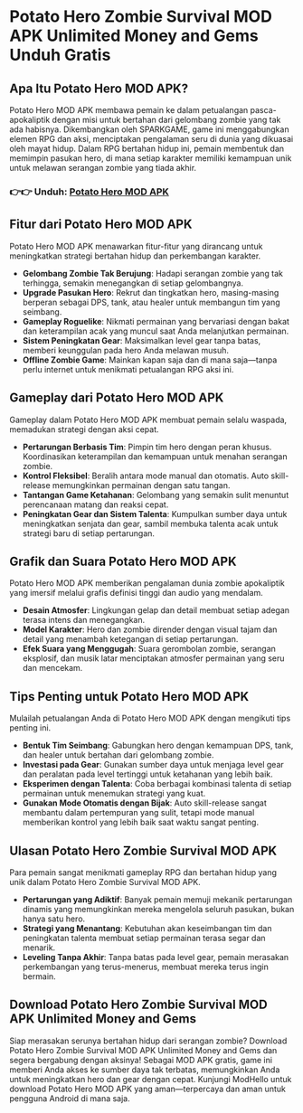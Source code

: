 # Potato Hero Zombie Survival MOD APK Unlimited Money and Gems Unduh Gratis

## Apa Itu Potato Hero MOD APK?

Potato Hero MOD APK membawa pemain ke dalam petualangan pasca-apokaliptik dengan misi untuk bertahan dari gelombang zombie yang tak ada habisnya. Dikembangkan oleh SPARKGAME, game ini menggabungkan elemen RPG dan aksi, menciptakan pengalaman seru di dunia yang dikuasai oleh mayat hidup. Dalam RPG bertahan hidup ini, pemain membentuk dan memimpin pasukan hero, di mana setiap karakter memiliki kemampuan unik untuk melawan serangan zombie yang tiada akhir.

### 👉👉 Unduh: [Potato Hero MOD APK](https://modhello.com/potato-hero/)

## Fitur dari Potato Hero MOD APK

Potato Hero MOD APK menawarkan fitur-fitur yang dirancang untuk meningkatkan strategi bertahan hidup dan perkembangan karakter.

- **Gelombang Zombie Tak Berujung**: Hadapi serangan zombie yang tak terhingga, semakin menegangkan di setiap gelombangnya.
- **Upgrade Pasukan Hero**: Rekrut dan tingkatkan hero, masing-masing berperan sebagai DPS, tank, atau healer untuk membangun tim yang seimbang.
- **Gameplay Roguelike**: Nikmati permainan yang bervariasi dengan bakat dan keterampilan acak yang muncul saat Anda melanjutkan permainan.
- **Sistem Peningkatan Gear**: Maksimalkan level gear tanpa batas, memberi keunggulan pada hero Anda melawan musuh.
- **Offline Zombie Game**: Mainkan kapan saja dan di mana saja—tanpa perlu internet untuk menikmati petualangan RPG aksi ini.

## Gameplay dari Potato Hero MOD APK

Gameplay dalam Potato Hero MOD APK membuat pemain selalu waspada, memadukan strategi dengan aksi cepat.

- **Pertarungan Berbasis Tim**: Pimpin tim hero dengan peran khusus. Koordinasikan keterampilan dan kemampuan untuk menahan serangan zombie.
- **Kontrol Fleksibel**: Beralih antara mode manual dan otomatis. Auto skill-release memungkinkan permainan dengan satu tangan.
- **Tantangan Game Ketahanan**: Gelombang yang semakin sulit menuntut perencanaan matang dan reaksi cepat.
- **Peningkatan Gear dan Sistem Talenta**: Kumpulkan sumber daya untuk meningkatkan senjata dan gear, sambil membuka talenta acak untuk strategi baru di setiap pertarungan.

## Grafik dan Suara Potato Hero MOD APK

Potato Hero MOD APK memberikan pengalaman dunia zombie apokaliptik yang imersif melalui grafis definisi tinggi dan audio yang mendalam.

- **Desain Atmosfer**: Lingkungan gelap dan detail membuat setiap adegan terasa intens dan menegangkan.
- **Model Karakter**: Hero dan zombie dirender dengan visual tajam dan detail yang menambah ketegangan di setiap pertarungan.
- **Efek Suara yang Menggugah**: Suara gerombolan zombie, serangan eksplosif, dan musik latar menciptakan atmosfer permainan yang seru dan mencekam.

## Tips Penting untuk Potato Hero MOD APK

Mulailah petualangan Anda di Potato Hero MOD APK dengan mengikuti tips penting ini.

- **Bentuk Tim Seimbang**: Gabungkan hero dengan kemampuan DPS, tank, dan healer untuk bertahan dari gelombang zombie.
- **Investasi pada Gear**: Gunakan sumber daya untuk menjaga level gear dan peralatan pada level tertinggi untuk ketahanan yang lebih baik.
- **Eksperimen dengan Talenta**: Coba berbagai kombinasi talenta di setiap permainan untuk menemukan strategi yang kuat.
- **Gunakan Mode Otomatis dengan Bijak**: Auto skill-release sangat membantu dalam pertempuran yang sulit, tetapi mode manual memberikan kontrol yang lebih baik saat waktu sangat penting.

## Ulasan Potato Hero Zombie Survival MOD APK

Para pemain sangat menikmati gameplay RPG dan bertahan hidup yang unik dalam Potato Hero Zombie Survival MOD APK.

- **Pertarungan yang Adiktif**: Banyak pemain memuji mekanik pertarungan dinamis yang memungkinkan mereka mengelola seluruh pasukan, bukan hanya satu hero.
- **Strategi yang Menantang**: Kebutuhan akan keseimbangan tim dan peningkatan talenta membuat setiap permainan terasa segar dan menarik.
- **Leveling Tanpa Akhir**: Tanpa batas pada level gear, pemain merasakan perkembangan yang terus-menerus, membuat mereka terus ingin bermain.

## Download Potato Hero Zombie Survival MOD APK Unlimited Money and Gems

Siap merasakan serunya bertahan hidup dari serangan zombie? Download Potato Hero Zombie Survival MOD APK Unlimited Money and Gems dan segera bergabung dengan aksinya! Sebagai MOD APK gratis, game ini memberi Anda akses ke sumber daya tak terbatas, memungkinkan Anda untuk meningkatkan hero dan gear dengan cepat. Kunjungi ModHello untuk download Potato Hero MOD APK yang aman—terpercaya dan aman untuk pengguna Android di mana saja.
